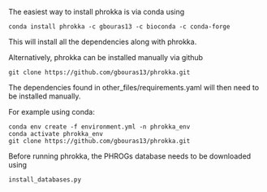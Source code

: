 The easiest way to install phrokka is via conda using

`conda install phrokka -c gbouras13 -c bioconda -c conda-forge`

This will install all the dependencies along with phrokka.

Alternatively, phrokka can be installed manually via github

`git clone https://github.com/gbouras13/phrokka.git`

The dependencies found in other_files/requirements.yaml will then need to be installed manually.

For example using conda:

```
conda env create -f environment.yml -n phrokka_env
conda activate phrokka_env
git clone https://github.com/gbouras13/phrokka.git
```

Before running phrokka, the PHROGs database needs to be downloaded using

`install_databases.py`

